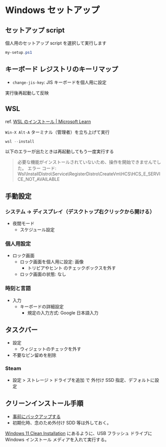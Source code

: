 # Windows セットアップ

## セットアップ script

個人用のセットアップ script を選択して実行します

```powershell
my-setup.ps1
```

## キーボード レジストリのキーリマップ

- `change-jis-key`: JIS キーボードを個人用に設定

実行後再起動して反映

## WSL

ref. [WSL のインストール | Microsoft Learn](https://learn.microsoft.com/ja-jp/windows/wsl/install)

`Win-X Alt-A` ターミナル（管理者）を立ち上げて実行

```powershell
wsl --install
```

以下のエラーが出たときは再起動してもう一度実行する

> 必要な機能がインストールされていないため、操作を開始できませんでした。
> エラー コード: Wsl\InstallDistro\Service\RegisterDistro\CreateVm\HCS\HCS_E_SERVICE_NOT_AVAILABLE

## 手動設定

### システム → ディスプレイ（デスクトップ右クリックから開ける）

- 夜間モード
  - スケジュール設定

### 個人用設定

- ロック画面
  - ロック画面を個人用に設定: 画像
    - トリビアやヒント のチェックボックスを外す
  - ロック画面の状態: なし

### 時刻と言語

- 入力
  - キーボードの詳細設定
    - 規定の入力方式: Google 日本語入力

## タスクバー

- 設定
  - ウィジェットのチェックを外す
- 不要なピン留めを削除

### Steam

- 設定 > ストレージ > ドライブを追加 で 外付け SSD 指定、デフォルトに設定

## クリーンインストール手順

- [事前にバックアップする](backup.md)
- 初期化時、念のため外付け SDD 等は外しておく。

[Windows 11 Clean Installation](https://www.microsoft.com/ja-jp/windowsinsider/cleaninstall) にあるように、USB フラッシュ ドライブに Windows インストール メディアを入れて実行する。
